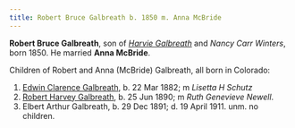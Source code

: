 ```yaml
---
title: Robert Bruce Galbreath b. 1850 m. Anna McBride
---
```

**Robert Bruce Galbreath**, son of [*Harvie Galbreath*](galbreath-harvie-1821.md) and *Nancy Carr Winters*, born 1850.  He married **Anna McBride**.

Children of Robert and Anna (McBride) Galbreath, all born in Colorado:

1. [Edwin Clarence Galbreath](galbreath-edwin-clarence-1882.md), b. 22 Mar 1882; m *Lisetta H Schutz*
2. [Robert Harvey Galbreath](galbreath-robert-harvey-1890.md), b. 25 Jun 1890; m *Ruth Genevieve Newell*.
3. Elbert Arthur Galbreath, b. 29 Dec 1891; d. 19 April 1911.  unm. no children.
